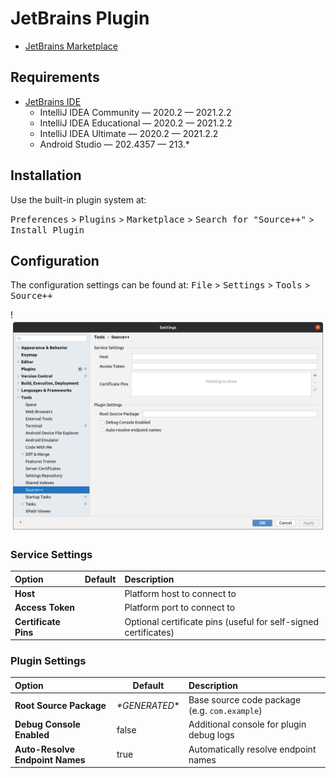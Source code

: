 # JetBrains Plugin

- [JetBrains Marketplace](https://plugins.jetbrains.com/plugin/12033-source-)

## Requirements

- [JetBrains IDE](https://www.jetbrains.com)
    - IntelliJ IDEA Community — 2020.2 — 2021.2.2
    - IntelliJ IDEA Educational — 2020.2 — 2021.2.2
    - IntelliJ IDEA Ultimate — 2020.2 — 2021.2.2
    - Android Studio — 202.4357 — 213.*
  
## Installation

Use the built-in plugin system at:

<kbd>Preferences</kbd> > <kbd>Plugins</kbd> > <kbd>Marketplace</kbd> > <kbd>Search for "Source++"</kbd> > <kbd>Install Plugin</kbd>

## Configuration

The configuration settings can be found at: <kbd>File</kbd> > <kbd>Settings</kbd> > <kbd>Tools</kbd> > <kbd>Source++</kbd>

!![](../../assets/screenshots/settings_dialog.png)

### Service Settings

| Option                                 | Default              | Description                                                                        |
| :------------------------------------- | -------------------- | :--------------------------------------------------------------------------------- |
| **Host**                               |                      | Platform host to connect to                                                        |
| **Access Token**                       |                      | Platform port to connect to                                                        |
| **Certificate Pins**                   |                      | Optional certificate pins (useful for self-signed certificates)                    |

### Plugin Settings

| Option                                 | Default              | Description                                                                        |
| :------------------------------------- | -------------------- | :--------------------------------------------------------------------------------- |
| **Root Source Package**                | *\*GENERATED*\*      | Base source code package (e.g. `com.example`)                                      |
| **Debug Console Enabled**              | false                | Additional console for plugin debug logs                                           |
| **Auto-Resolve Endpoint Names**        | true                 | Automatically resolve endpoint names                                               |
